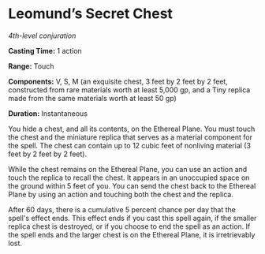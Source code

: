 <title>Leomund’s Secret Chest</title>

# Leomund’s Secret Chest

_4th-level conjuration_

**Casting Time:** 1 action

**Range:** Touch

**Components:** V, S, M (an exquisite chest,
3 feet by 2 feet by 2 feet, constructed from
rare materials worth at least 5,000 gp, and a
Tiny replica made from the same materials
worth at least 50 gp)

**Duration:** Instantaneous

You hide a chest, and all its contents, on
the Ethereal Plane. You must touch the chest
and the miniature replica that serves as a
material component for the spell. The chest
can contain up to 12 cubic feet of nonliving
material (3 feet by 2 feet by 2 feet).

While the chest remains on the Ethereal
Plane, you can use an action and touch the
replica to recall the chest. It appears in an
unoccupied space on the ground within 5 feet
of you. You can send the chest back to the
Ethereal Plane by using an action and
touching both the chest and the replica.

After 60 days, there is a cumulative 5
percent chance per day that the spell's
effect ends. This effect ends if you cast
this spell again, if the smaller replica
chest is destroyed, or if you choose to end
the spell as an action. If the spell ends and
the larger chest is on the Ethereal Plane, it
is irretrievably lost.




